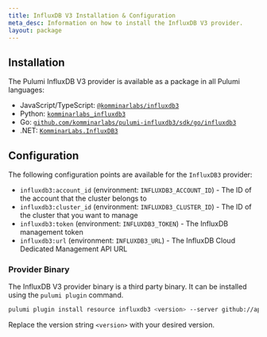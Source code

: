 ```yaml
---
title: InfluxDB V3 Installation & Configuration
meta_desc: Information on how to install the InfluxDB V3 provider.
layout: package
---
```


## Installation

The Pulumi InfluxDB V3 provider is available as a package in all Pulumi languages:

* JavaScript/TypeScript: [`@komminarlabs/influxdb3`](https://www.npmjs.com/package/@komminarlabs/influxdb3)
* Python: [`komminarlabs_influxdb3`](https://pypi.org/project/komminarlabs_influxdb3/)
* Go: [`github.com/komminarlabs/pulumi-influxdb3/sdk/go/influxdb3`](https://pkg.go.dev/github.com/komminarlabs/pulumi-influxdb3/sdk/go/influxdb3)
* .NET: [`KomminarLabs.InfluxDB3`](https://www.nuget.org/packages/KomminarLabs.InfluxDB3)


## Configuration

The following configuration points are available for the `InfluxDB3` provider:

- `influxdb3:account_id` (environment: `INFLUXDB3_ACCOUNT_ID`) - The ID of the account that the cluster belongs to
- `influxdb3:cluster_id` (environment: `INFLUXDB3_CLUSTER_ID`) - The ID of the cluster that you want to manage
- `influxdb3:token` (environment: `INFLUXDB3_TOKEN`) - The InfluxDB management token
- `influxdb3:url` (environment: `INFLUXDB3_URL`) - The InfluxDB Cloud Dedicated Management API URL

### Provider Binary

The InfluxDB V3 provider binary is a third party binary. It can be installed using the `pulumi plugin` command.

```bash
pulumi plugin install resource influxdb3 <version> --server github://api.github.com/komminarlabs
```

Replace the version string `<version>` with your desired version.
